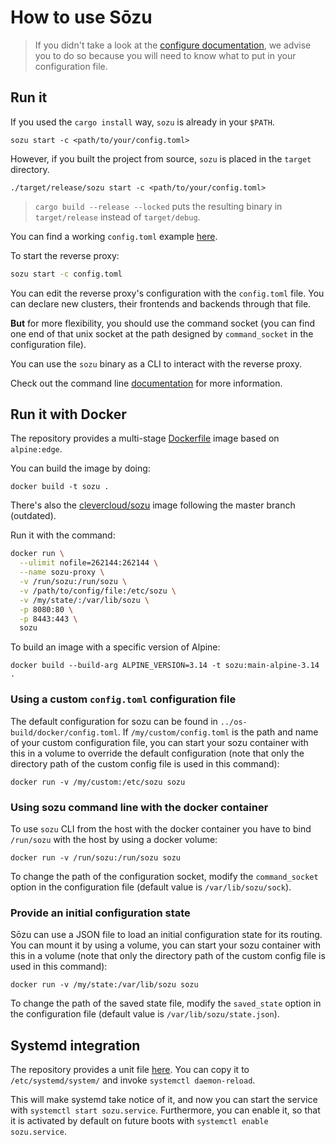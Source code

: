 # How to use Sōzu

> If you didn't take a look at the [configure documentation](./configure.md), we advise you to do so because you will need to know what to put in your configuration file.

## Run it

If you used the `cargo install` way, `sozu` is already in your `$PATH`.

    sozu start -c <path/to/your/config.toml>

However, if you built the project from source, `sozu` is placed in the `target` directory.

    ./target/release/sozu start -c <path/to/your/config.toml>

> `cargo build --release --locked` puts the resulting binary in `target/release` instead of `target/debug`.

You can find a working `config.toml` example [here][cfg].

To start the reverse proxy:

```bash
sozu start -c config.toml
```

You can edit the reverse proxy's configuration with the `config.toml` file. You can declare new clusters, their frontends and backends through that file.

**But** for more flexibility, you should use the command socket (you can find one end of that unix socket at the path designed by `command_socket` in the configuration file).

You can use the `sozu` binary as a CLI to interact with the reverse proxy.

Check out the command line [documentation](./configure_cli.md) for more information.

## Run it with Docker

The repository provides a multi-stage [Dockerfile][df] image based on `alpine:edge`.

You can build the image by doing:

    docker build -t sozu .

There's also the [clevercloud/sozu](https://hub.docker.com/r/clevercloud/sozu/) image
following the master branch (outdated).

Run it with the command:

```bash
docker run \
  --ulimit nofile=262144:262144 \
  --name sozu-proxy \
  -v /run/sozu:/run/sozu \
  -v /path/to/config/file:/etc/sozu \
  -v /my/state/:/var/lib/sozu \
  -p 8080:80 \
  -p 8443:443 \
  sozu
```

To build an image with a specific version of Alpine:

    docker build --build-arg ALPINE_VERSION=3.14 -t sozu:main-alpine-3.14 .

### Using a custom `config.toml` configuration file

The default configuration for sozu can be found in `../os-build/docker/config.toml`.
If `/my/custom/config.toml` is the path and name of your custom configuration file, you can start your sozu container with this in a volume to override the default configuration (note that only the directory path of the custom config file is used in this command):

    docker run -v /my/custom:/etc/sozu sozu

### Using sozu command line with the docker container

To use `sozu` CLI from the host with the docker container you have to bind `/run/sozu` with the host by using a docker volume:

    docker run -v /run/sozu:/run/sozu sozu

To change the path of the configuration socket, modify the `command_socket` option in the configuration file (default value is `/var/lib/sozu/sock`).

### Provide an initial configuration state

Sōzu can use a JSON file to load an initial configuration state for its routing. You can mount it by using a volume, you can start your sozu container with this in a volume (note that only the directory path of the custom config file is used in this command):

    docker run -v /my/state:/var/lib/sozu sozu

To change the path of the saved state file, modify the `saved_state` option in the configuration file (default value is `/var/lib/sozu/state.json`).

[cfg]: ../bin/config.toml
[df]: ../Dockerfile

## Systemd integration

The repository provides a unit file [here][unit-file]. You can copy it to `/etc/systemd/system/` and invoke `systemctl daemon-reload`.

This will make systemd take notice of it, and now you can start the service with `systemctl start sozu.service`. Furthermore, you can enable it, so that it is activated by default on future boots with `systemctl enable sozu.service`.

[unit-file]: ../os-build/systemd/sozu.service
